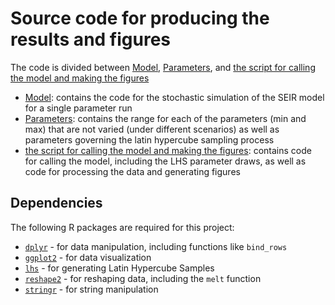 # Source code for producing the results and figures

The code is divided between [Model](Cholera_Function.R), [Parameters](Cholera_params.R), and [the script for calling the model and making the figures](CholeraSims_call.R)

* [Model](Cholera_Function.R): contains the code for the stochastic simulation of the SEIR model for a single parameter run
* [Parameters](Cholera_params.R): contains the range for each of the parameters (min and max) that are not varied (under different scenarios) as well as parameters governing the latin hypercube sampling process
* [the script for calling the model and making the figures](CholeraSims_call.R): contains code for calling the model, including the LHS parameter draws, as well as code for processing the data and generating figures

## Dependencies

The following R packages are required for this project:

- [`dplyr`](https://cran.r-project.org/package=dplyr) - for data manipulation, including functions like `bind_rows`
- [`ggplot2`](https://cran.r-project.org/package=ggplot2) - for data visualization
- [`lhs`](https://cran.r-project.org/package=lhs) - for generating Latin Hypercube Samples
- [`reshape2`](https://cran.r-project.org/package=reshape2) - for reshaping data, including the `melt` function
- [`stringr`](https://cran.r-project.org/package=stringr) - for string manipulation
